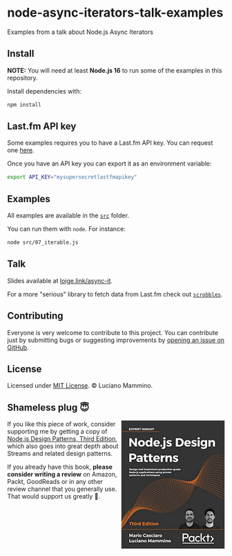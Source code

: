# node-async-iterators-talk-examples

Examples from a talk about Node.js Async Iterators

## Install

**NOTE:** You will need at least **Node.js 16** to run some of the examples in this repository.

Install dependencies with:

```bash
npm install
```

## Last.fm API key

Some examples requires you to have a Last.fm API key. You can request one [here](https://www.last.fm/api/account/create).

Once you have an API key you can export it as an environment variable:

```bash
export API_KEY="mysupersecretlastfmapikey"
```

## Examples

All examples are available in the [`src`](/src) folder.

You can run them with `node`. For instance:

```bash
node src/07_iterable.js
```

## Talk

Slides available at [loige.link/async-it](https://loige.link/async-it).

For a more "serious" library to fetch data from Last.fm check out [`scrobbles`](https://npm.im/scrobbles).

## Contributing

Everyone is very welcome to contribute to this project.
You can contribute just by submitting bugs or suggesting improvements by
[opening an issue on GitHub](https://github.com/lmammino/node-async-iterators-talk-examples/issues).

## License

Licensed under [MIT License](LICENSE). © Luciano Mammino.


## Shameless plug 😇

<a href="https://www.nodejsdesignpatterns.com"><img width="240" align="right" src="https://github.com/lmammino/lmammino/blob/master/nodejsdp.jpg?raw=true"></a>

If you like this piece of work, consider supporting me by getting a copy of [Node.js Design Patterns, Third Edition](https://www.nodejsdesignpatterns.com/), which also goes into great depth about Streams and related design patterns.

If you already have this book, **please consider writing a review** on Amazon, Packt, GoodReads or in any other review channel that you generally use. That would support us greatly 🙏.